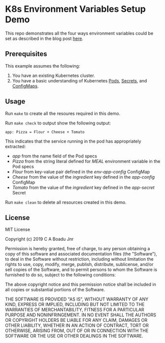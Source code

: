 # K8s Environment Variables Setup Demo

This repo demonstrates all the four ways environment variables could be set as described in the blog post [here]().

## Prerequisites

This example assumes the following:

1. You have an existing Kubernetes cluster.
2. You have a basic understanding of Kubernetes [Pods](https://kubernetes.io/docs/concepts/workloads/pods/pod/), [Secrets](https://kubernetes.io/docs/concepts/configuration/secret/), and [ConfigMaps](https://medium.com/r/?url=https%3A%2F%2Fmatthewpalmer.net%2Fkubernetes-app-developer%2Farticles%2Fconfigmap-example-yaml.html).

## Usage

Run `make` to create all the resoures required in this demo.

Run `make check` to output show the following output:

```
app: Pizza = Flour + Cheese + Tomato
```

This indicates that the service running in the pod has appropriately extracted:

- _app_ from the name field of the Pod specs
- _Pizza_ from the string literal defined for _MEAL_ environment variable in the Pod specs
- _Flour_ from key-value pair defined in the _env-app-config_ ConfigMap
- _Cheese_ from the value of the _ingredient_ key defined in the _app-config_ ConfigMap
- _Tomato_ from the value of the _ingredient_ key defined in the _app-secret_ Secret

Run `make clean` to delete all resources created in this demo.

## License

MIT License

Copyright (c) 2019 C A Boadu Jnr

Permission is hereby granted, free of charge, to any person obtaining a copy of this software and associated documentation files (the "Software"), to deal in the Software without restriction, including without limitation the rights to use, copy, modify, merge, publish, distribute, sublicense, and/or sell copies of the Software, and to permit persons to whom the Software is furnished to do so, subject to the following conditions:

The above copyright notice and this permission notice shall be included in all copies or substantial portions of the Software.

THE SOFTWARE IS PROVIDED "AS IS", WITHOUT WARRANTY OF ANY KIND, EXPRESS OR IMPLIED, INCLUDING BUT NOT LIMITED TO THE WARRANTIES OF MERCHANTABILITY, FITNESS FOR A PARTICULAR PURPOSE AND NONINFRINGEMENT. IN NO EVENT SHALL THE AUTHORS OR COPYRIGHT HOLDERS BE LIABLE FOR ANY CLAIM, DAMAGES OR OTHER LIABILITY, WHETHER IN AN ACTION OF CONTRACT, TORT OR OTHERWISE, ARISING FROM, OUT OF OR IN CONNECTION WITH THE SOFTWARE OR THE USE OR OTHER DEALINGS IN THE SOFTWARE.
